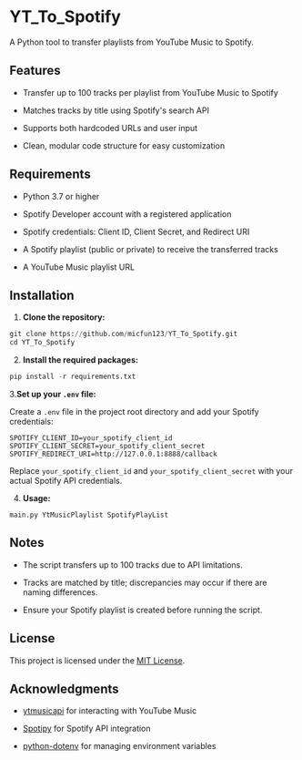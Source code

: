 
# YT_To_Spotify

A Python tool to transfer playlists from YouTube Music to Spotify.

## Features

-   Transfer up to 100 tracks per playlist from YouTube Music to Spotify
    
-   Matches tracks by title using Spotify's search API
    
-   Supports both hardcoded URLs and user input
    
-   Clean, modular code structure for easy customization
    

## Requirements

-   Python 3.7 or higher
    
-   Spotify Developer account with a registered application
    
-   Spotify credentials: Client ID, Client Secret, and Redirect URI
    
-   A Spotify playlist (public or private) to receive the transferred tracks
    
-   A YouTube Music playlist URL

## Installation

1.  **Clone the repository:**
```py
git clone https://github.com/micfun123/YT_To_Spotify.git
cd YT_To_Spotify
```

2. **Install the required packages:**
```py
pip install -r requirements.txt
```
3.**Set up your `.env` file:**

Create a `.env` file in the project root directory and add your Spotify credentials:
```
SPOTIFY_CLIENT_ID=your_spotify_client_id
SPOTIFY_CLIENT_SECRET=your_spotify_client_secret
SPOTIFY_REDIRECT_URI=http://127.0.0.1:8888/callback
```
Replace `your_spotify_client_id` and `your_spotify_client_secret` with your actual Spotify API credentials.

4. **Usage:**
```
main.py YtMusicPlaylist SpotifyPlayList
```

## Notes

-   The script transfers up to 100 tracks due to API limitations.
    
-   Tracks are matched by title; discrepancies may occur if there are naming differences.
    
-   Ensure your Spotify playlist is created before running the script.
    

## License

This project is licensed under the [MIT License](LICENSE).

## Acknowledgments

-   [ytmusicapi](https://github.com/sigma67/ytmusicapi) for interacting with YouTube Music
    
-   [Spotipy](https://github.com/plamere/spotipy) for Spotify API integration
    
-   [python-dotenv](https://github.com/theskumar/python-dotenv) for managing environment variables
